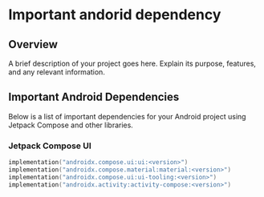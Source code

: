 # Important andorid dependency

## Overview

A brief description of your project goes here. Explain its purpose, features, and any relevant information.

## Important Android Dependencies

Below is a list of important dependencies for your Android project using Jetpack Compose and other libraries.

### Jetpack Compose UI
```kotlin
implementation("androidx.compose.ui:ui:<version>")
implementation("androidx.compose.material:material:<version>")
implementation("androidx.compose.ui:ui-tooling:<version>")
implementation("androidx.activity:activity-compose:<version>")
